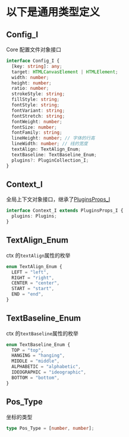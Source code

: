 # 以下是**通用**类型定义

## Config_I

Core 配置文件对象接口

```ts
interface Config_I {
  [key: string]: any;
  target: HTMLCanvasElement | HTMLElement;
  width: number;
  height: number;
  ratio: number;
  strokeStyle: string;
  fillStyle: string;
  fontStyle: string;
  fontVariant: string;
  fontStretch: string;
  fontWeight: number;
  fontSize: number;
  fontFamily: string;
  lineHeight: number; // 字体的行高
  lineWidth: number; // 线的宽度
  textAlign: TextAlign_Enum;
  textBaseline: TextBaseline_Enum;
  plugins?: PluginCollection_I;
}
```

## Context_I

全局上下文对象接口，继承了[PluginsProps_I](/types/plugins?id=pluginsprops_i)

```ts
interface Context_I extends PluginsProps_I {
  plugins: Plugins;
}
```

## TextAlign_Enum

ctx 的`textAlign`属性的枚举

```ts
enum TextAlign_Enum {
  LEFT = "left",
  RIGHT = "right",
  CENTER = "center",
  START = "start",
  END = "end",
}
```

## TextBaseline_Enum

ctx 的`textBaseline`属性的枚举

```ts
enum TextBaseline_Enum {
  TOP = "top",
  HANGING = "hanging",
  MIDDLE = "middle",
  ALPHABETIC = "alphabetic",
  IDEOGRAPHIC = "ideographic",
  BOTTOM = "bottom",
}
```

## Pos_Type

坐标的类型

```ts
type Pos_Type = [number, number];
```
